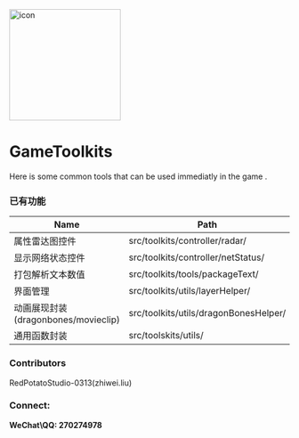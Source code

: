 <img src="https://github.com/BlackStar0313/gameToolkits/blob/master/imgPreview/icon_red_potato.png?raw=true" width = "200" alt="icon" />

# GameToolkits
Here is some common tools that can be used immediatly in the game .



### 已有功能
Name | Path
-------------- | ------------
属性雷达图控件 | src/toolkits/controller/radar/
显示网络状态控件 | src/toolkits/controller/netStatus/
打包解析文本数值 | src/toolkits/tools/packageText/
界面管理	| src/toolkits/utils/layerHelper/
动画展现封装(dragonbones/movieclip) | src/toolkits/utils/dragonBonesHelper/
通用函数封装 | src/toolskits/utils/

### Contributors
RedPotatoStudio-0313(zhiwei.liu)



### Connect:
**WeChat\QQ: 270274978**


